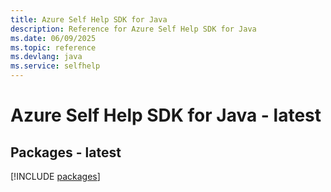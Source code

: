 ```yaml
---
title: Azure Self Help SDK for Java
description: Reference for Azure Self Help SDK for Java
ms.date: 06/09/2025
ms.topic: reference
ms.devlang: java
ms.service: selfhelp
---
```

# Azure Self Help SDK for Java - latest
## Packages - latest
[!INCLUDE [packages](self-help-index.md)]